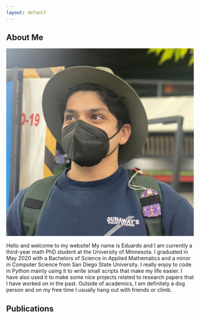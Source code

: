 ```yaml
---
layout: default
---
```


## About Me

<img class="profile-picture" src="assets/images/square_profile_picture.jpg" alt="profile picture">

Hello and welcome to my website! My name is Eduardo and I am currently a third-year math PhD student at the University of Minnesota. I graduated in May 2020 with a Bachelors of Science in Applied Mathematics and a minor in Computer Science from San Diego State University. I really enjoy to code in Python mainly using it to write small scripts that make my life easier. I have also used it to make some nice projects related to research papers that I have worked on in the past. Outside of academics, I am definitely a dog person and on my free time I usually hang out with friends or climb.

## Publications

